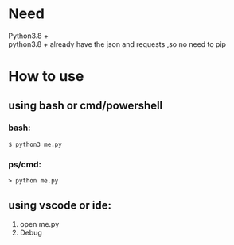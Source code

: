 # Need  
Python3.8 +  
python3.8 + already have the json and requests ,so no need to pip  
# How to use  
## using bash or cmd/powershell
### bash:  
    $ python3 me.py  

### ps/cmd:

    > python me.py  

## using vscode or ide:
1. open me.py
2. Debug
